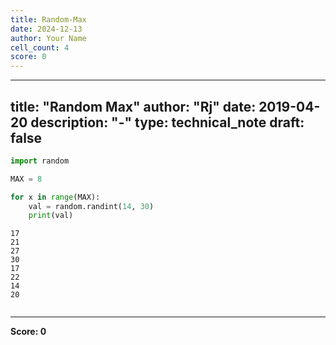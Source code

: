 ```yaml
---
title: Random-Max
date: 2024-12-13
author: Your Name
cell_count: 4
score: 0
---
```


---
title: "Random Max"
author: "Rj"
date: 2019-04-20
description: "-"
type: technical_note
draft: false
---

```python
import random
```


```python
MAX = 8

for x in range(MAX):
    val = random.randint(14, 30)
    print(val)
```

    17
    21
    27
    30
    17
    22
    14
    20



```python

```


---
**Score: 0**